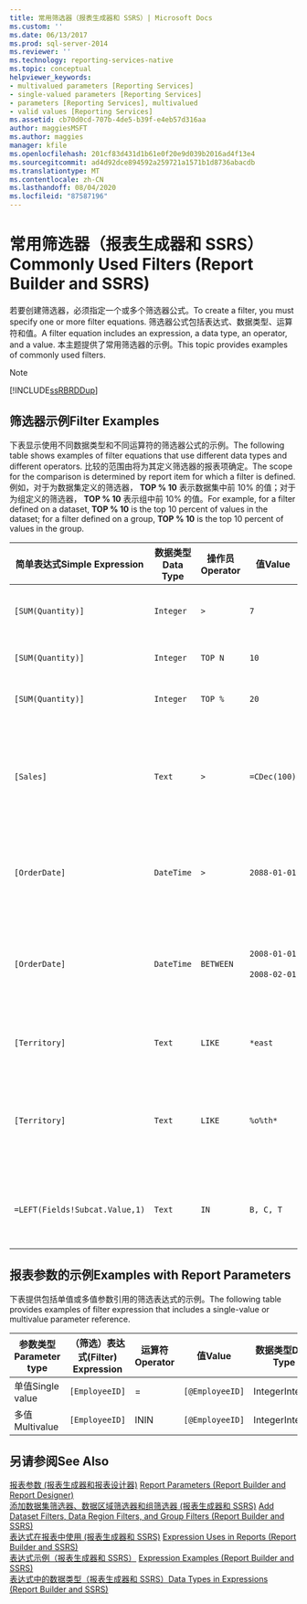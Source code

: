 ```yaml
---
title: 常用筛选器（报表生成器和 SSRS）| Microsoft Docs
ms.custom: ''
ms.date: 06/13/2017
ms.prod: sql-server-2014
ms.reviewer: ''
ms.technology: reporting-services-native
ms.topic: conceptual
helpviewer_keywords:
- multivalued parameters [Reporting Services]
- single-valued parameters [Reporting Services]
- parameters [Reporting Services], multivalued
- valid values [Reporting Services]
ms.assetid: cb70d0cd-707b-4de5-b39f-e4eb57d316aa
author: maggiesMSFT
ms.author: maggies
manager: kfile
ms.openlocfilehash: 201cf83d431d1b61e0f20e9d039b2016ad4f13e4
ms.sourcegitcommit: ad4d92dce894592a259721a1571b1d8736abacdb
ms.translationtype: MT
ms.contentlocale: zh-CN
ms.lasthandoff: 08/04/2020
ms.locfileid: "87587196"
---
```

# <a name="commonly-used-filters-report-builder-and-ssrs"></a><span data-ttu-id="e050f-102">常用筛选器（报表生成器和 SSRS）</span><span class="sxs-lookup"><span data-stu-id="e050f-102">Commonly Used Filters (Report Builder and SSRS)</span></span>
  <span data-ttu-id="e050f-103">若要创建筛选器，必须指定一个或多个筛选器公式。</span><span class="sxs-lookup"><span data-stu-id="e050f-103">To create a filter, you must specify one or more filter equations.</span></span> <span data-ttu-id="e050f-104">筛选器公式包括表达式、数据类型、运算符和值。</span><span class="sxs-lookup"><span data-stu-id="e050f-104">A filter equation includes an expression, a data type, an operator, and a value.</span></span> <span data-ttu-id="e050f-105">本主题提供了常用筛选器的示例。</span><span class="sxs-lookup"><span data-stu-id="e050f-105">This topic provides examples of commonly used filters.</span></span>  
  
> [!NOTE]  
>  [!INCLUDE[ssRBRDDup](../../includes/ssrbrddup-md.md)]  
  
## <a name="filter-examples"></a><span data-ttu-id="e050f-106">筛选器示例</span><span class="sxs-lookup"><span data-stu-id="e050f-106">Filter Examples</span></span>  
 <span data-ttu-id="e050f-107">下表显示使用不同数据类型和不同运算符的筛选器公式的示例。</span><span class="sxs-lookup"><span data-stu-id="e050f-107">The following table shows examples of filter equations that use different data types and different operators.</span></span> <span data-ttu-id="e050f-108">比较的范围由将为其定义筛选器的报表项确定。</span><span class="sxs-lookup"><span data-stu-id="e050f-108">The scope for the comparison is determined by report item for which a filter is defined.</span></span> <span data-ttu-id="e050f-109">例如，对于为数据集定义的筛选器， **TOP % 10** 表示数据集中前 10% 的值；对于为组定义的筛选器， **TOP % 10** 表示组中前 10% 的值。</span><span class="sxs-lookup"><span data-stu-id="e050f-109">For example, for a filter defined on a dataset, **TOP % 10** is the top 10 percent of values in the dataset; for a filter defined on a group, **TOP % 10** is the top 10 percent of values in the group.</span></span>  
  
|<span data-ttu-id="e050f-110">简单表达式</span><span class="sxs-lookup"><span data-stu-id="e050f-110">Simple Expression</span></span>|<span data-ttu-id="e050f-111">数据类型</span><span class="sxs-lookup"><span data-stu-id="e050f-111">Data Type</span></span>|<span data-ttu-id="e050f-112">操作员</span><span class="sxs-lookup"><span data-stu-id="e050f-112">Operator</span></span>|<span data-ttu-id="e050f-113">值</span><span class="sxs-lookup"><span data-stu-id="e050f-113">Value</span></span>|<span data-ttu-id="e050f-114">说明</span><span class="sxs-lookup"><span data-stu-id="e050f-114">Description</span></span>|  
|-----------------------|---------------|--------------|-----------|-----------------|  
|`[SUM(Quantity)]`|`Integer`|`>`|`7`|<span data-ttu-id="e050f-115">包括大于 7 的数据值。</span><span class="sxs-lookup"><span data-stu-id="e050f-115">Includes data values that are greater than 7.</span></span>|  
|`[SUM(Quantity)]`|`Integer`|`TOP N`|`10`|<span data-ttu-id="e050f-116">包括前 10 个数据值。</span><span class="sxs-lookup"><span data-stu-id="e050f-116">Includes the top 10 data values.</span></span>|  
|`[SUM(Quantity)]`|`Integer`|`TOP %`|`20`|<span data-ttu-id="e050f-117">包括前 20% 的数据值。</span><span class="sxs-lookup"><span data-stu-id="e050f-117">Includes the top 20% of data values.</span></span>|  
|`[Sales]`|`Text`|`>`|`=CDec(100)`|<span data-ttu-id="e050f-118">包括大于 $100 的 System.Decimal（SQL“money”数据类型）类型的所有值。</span><span class="sxs-lookup"><span data-stu-id="e050f-118">Includes all values of type System.Decimal (SQL "money" data types) greater than $100.</span></span>|  
|`[OrderDate]`|`DateTime`|`>`|`2088-01-01`|<span data-ttu-id="e050f-119">包括从 2008 年 1 月 1 日到当前日期的所有日期。</span><span class="sxs-lookup"><span data-stu-id="e050f-119">Includes all dates from January 1, 2008 to the present date.</span></span>|  
|`[OrderDate]`|`DateTime`|`BETWEEN`|`2008-01-01`<br /><br /> `2008-02-01`|<span data-ttu-id="e050f-120">包括从 2008 年 1 月 1 日到 2008 年 2 月 1 日（含此日）的日期。</span><span class="sxs-lookup"><span data-stu-id="e050f-120">Includes dates from January 1, 2008 up to and including February 1, 2008.</span></span>|  
|`[Territory]`|`Text`|`LIKE`|`*east`|<span data-ttu-id="e050f-121">以“east”结尾的所有区域名称。</span><span class="sxs-lookup"><span data-stu-id="e050f-121">All territory names that end in "east".</span></span>|  
|`[Territory]`|`Text`|`LIKE`|`%o%th*`|<span data-ttu-id="e050f-122">名称开头包括“North”和“South”的所有区域名称。</span><span class="sxs-lookup"><span data-stu-id="e050f-122">All territory names that include North and South at the beginning of the name.</span></span>|  
|`=LEFT(Fields!Subcat.Value,1)`|`Text`|`IN`|`B, C, T`|<span data-ttu-id="e050f-123">以字母 B、 C 或 T 开头的所有子类别值。</span><span class="sxs-lookup"><span data-stu-id="e050f-123">All subcategory values that begin with the letters B, C, or T.</span></span>|  
  
## <a name="examples-with-report-parameters"></a><span data-ttu-id="e050f-124">报表参数的示例</span><span class="sxs-lookup"><span data-stu-id="e050f-124">Examples with Report Parameters</span></span>  
 <span data-ttu-id="e050f-125">下表提供包括单值或多值参数引用的筛选表达式的示例。</span><span class="sxs-lookup"><span data-stu-id="e050f-125">The following table provides examples of filter expression that includes a single-value or multivalue parameter reference.</span></span>  
  
|<span data-ttu-id="e050f-126">参数类型</span><span class="sxs-lookup"><span data-stu-id="e050f-126">Parameter type</span></span>|<span data-ttu-id="e050f-127">（筛选）表达式</span><span class="sxs-lookup"><span data-stu-id="e050f-127">(Filter) Expression</span></span>|<span data-ttu-id="e050f-128">运算符</span><span class="sxs-lookup"><span data-stu-id="e050f-128">Operator</span></span>|<span data-ttu-id="e050f-129">值</span><span class="sxs-lookup"><span data-stu-id="e050f-129">Value</span></span>|<span data-ttu-id="e050f-130">数据类型</span><span class="sxs-lookup"><span data-stu-id="e050f-130">Data Type</span></span>|  
|--------------------|---------------------------|--------------|-----------|---------------|  
|<span data-ttu-id="e050f-131">单值</span><span class="sxs-lookup"><span data-stu-id="e050f-131">Single value</span></span>|`[EmployeeID]`|=|`[@EmployeeID]`|<span data-ttu-id="e050f-132">Integer</span><span class="sxs-lookup"><span data-stu-id="e050f-132">Integer</span></span>|  
|<span data-ttu-id="e050f-133">多值</span><span class="sxs-lookup"><span data-stu-id="e050f-133">Multivalue</span></span>|`[EmployeeID]`|<span data-ttu-id="e050f-134">IN</span><span class="sxs-lookup"><span data-stu-id="e050f-134">IN</span></span>|`[@EmployeeID]`|<span data-ttu-id="e050f-135">Integer</span><span class="sxs-lookup"><span data-stu-id="e050f-135">Integer</span></span>|  
  
## <a name="see-also"></a><span data-ttu-id="e050f-136">另请参阅</span><span class="sxs-lookup"><span data-stu-id="e050f-136">See Also</span></span>  
 <span data-ttu-id="e050f-137">[报表参数 &#40;报表生成器和报表设计器&#41;](report-parameters-report-builder-and-report-designer.md) </span><span class="sxs-lookup"><span data-stu-id="e050f-137">[Report Parameters &#40;Report Builder and Report Designer&#41;](report-parameters-report-builder-and-report-designer.md) </span></span>  
 <span data-ttu-id="e050f-138">[添加数据集筛选器、数据区域筛选器和组筛选器 &#40;报表生成器和 SSRS&#41;](add-dataset-filters-data-region-filters-and-group-filters.md) </span><span class="sxs-lookup"><span data-stu-id="e050f-138">[Add Dataset Filters, Data Region Filters, and Group Filters &#40;Report Builder and SSRS&#41;](add-dataset-filters-data-region-filters-and-group-filters.md) </span></span>  
 <span data-ttu-id="e050f-139">[表达式在报表中使用 &#40;报表生成器和 SSRS&#41;](expression-uses-in-reports-report-builder-and-ssrs.md) </span><span class="sxs-lookup"><span data-stu-id="e050f-139">[Expression Uses in Reports &#40;Report Builder and SSRS&#41;](expression-uses-in-reports-report-builder-and-ssrs.md) </span></span>  
 <span data-ttu-id="e050f-140">[表达式示例（报表生成器和 SSRS）](expression-examples-report-builder-and-ssrs.md) </span><span class="sxs-lookup"><span data-stu-id="e050f-140">[Expression Examples &#40;Report Builder and SSRS&#41;](expression-examples-report-builder-and-ssrs.md) </span></span>  
 [<span data-ttu-id="e050f-141">表达式中的数据类型（报表生成器和 SSRS）</span><span class="sxs-lookup"><span data-stu-id="e050f-141">Data Types in Expressions &#40;Report Builder and SSRS&#41;</span></span>](expressions-report-builder-and-ssrs.md)  
  
  

